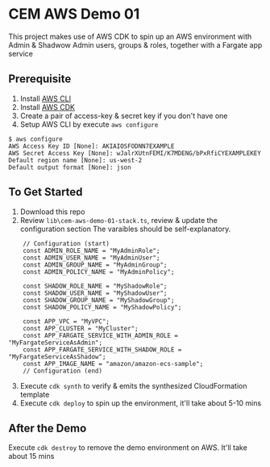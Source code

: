 # CEM AWS Demo 01

This project makes use of AWS CDK to spin up an AWS environment with Admin & Shadwow Admin users, groups & roles, together with a Fargate app service 

## Prerequisite
1. Install [AWS CLI](https://docs.aws.amazon.com/cli/latest/userguide/install-cliv2.html)
2. Install [AWS CDK](https://aws.amazon.com/cdk/)
3. Create a pair of access-key & secret key if you don't have one
4. Setup AWS CLI by execute `aws configure`
```
$ aws configure
AWS Access Key ID [None]: AKIAIOSFODNN7EXAMPLE
AWS Secret Access Key [None]: wJalrXUtnFEMI/K7MDENG/bPxRfiCYEXAMPLEKEY
Default region name [None]: us-west-2
Default output format [None]: json
```


## To Get Started
1. Download this repo
2. Review `lib\cem-aws-demo-01-stack.ts`, review & update the configuration section
   The varaibles should be self-explanatory.
```
    // Configuration (start)
    const ADMIN_ROLE_NAME = "MyAdminRole";
    const ADMIN_USER_NAME = "MyAdminUser";
    const ADMIN_GROUP_NAME = "MyAdminGroup";
    const ADMIN_POLICY_NAME = "MyAdminPolicy";

    const SHADOW_ROLE_NAME = "MyShadowRole";
    const SHADOW_USER_NAME = "MyShadowUser";
    const SHADOW_GROUP_NAME = "MyShadowGroup";
    const SHADOW_POLICY_NAME = "MyShadowPolicy";

    const APP_VPC = "MyVPC";
    const APP_CLUSTER = "MyCluster";
    const APP_FARGATE_SERVICE_WITH_ADMIN_ROLE = "MyFargateServiceAsAdmin";
    const APP_FARGATE_SERVICE_WITH_SHADOW_ROLE = "MyFargateServiceAsShadow";
    const APP_IMAGE_NAME = "amazon/amazon-ecs-sample";
    // Configuration (end)
```
3. Execute `cdk synth` to verify & emits the synthesized CloudFormation template
4. Execute `cdk deploy` to spin up the environment, it'll take about 5-10 mins

## After the Demo
Execute `cdk destroy` to remove the demo environment on AWS.   It'll take about 15 mins
